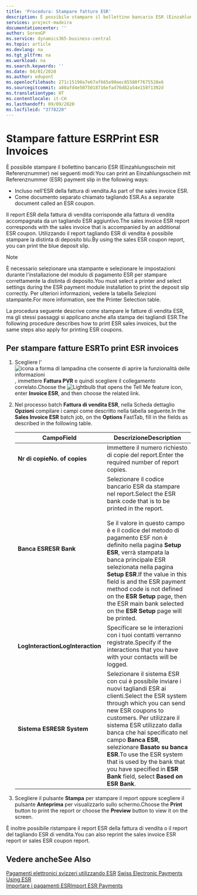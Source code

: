 ```yaml
---
title: 'Procedura: Stampare fatture ESR'
description: È possibile stampare il bollettino bancario ESR (Einzahlungsschein mit Referenznummer) in diversi modi.
services: project-madeira
documentationcenter: ''
author: SorenGP
ms.service: dynamics365-business-central
ms.topic: article
ms.devlang: na
ms.tgt_pltfrm: na
ms.workload: na
ms.search.keywords: ''
ms.date: 04/01/2020
ms.author: edupont
ms.openlocfilehash: 271c15190a7e67af665e90eec85580f7675528e6
ms.sourcegitcommit: a80afd4e5075018716efad76d82a54e158f1392d
ms.translationtype: HT
ms.contentlocale: it-CH
ms.lasthandoff: 09/09/2020
ms.locfileid: "3778220"
---
```

# <a name="print-esr-invoices"></a><span data-ttu-id="6df69-103">Stampare fatture ESR</span><span class="sxs-lookup"><span data-stu-id="6df69-103">Print ESR Invoices</span></span>
<span data-ttu-id="6df69-104">È possibile stampare il bollettino bancario ESR (Einzahlungsschein mit Referenznummer) nei seguenti modi:</span><span class="sxs-lookup"><span data-stu-id="6df69-104">You can print an Einzahlungsschein mit Referenznummer (ESR) payment slip in the following ways:</span></span>  

- <span data-ttu-id="6df69-105">Incluso nell'ESR della fattura di vendita.</span><span class="sxs-lookup"><span data-stu-id="6df69-105">As part of the sales invoice ESR.</span></span>  
- <span data-ttu-id="6df69-106">Come documento separato chiamato tagliando ESR.</span><span class="sxs-lookup"><span data-stu-id="6df69-106">As a separate document called an ESR coupon.</span></span>  

<span data-ttu-id="6df69-107">Il report ESR della fattura di vendita corrisponde alla fattura di vendita accompagnata da un tagliando ESR aggiuntivo.</span><span class="sxs-lookup"><span data-stu-id="6df69-107">The sales invoice ESR report corresponds with the sales invoice that is accompanied by an additional ESR coupon.</span></span> <span data-ttu-id="6df69-108">Utilizzando il report tagliando ESR di vendita è possibile stampare la distinta di deposito blu.</span><span class="sxs-lookup"><span data-stu-id="6df69-108">By using the sales ESR coupon report, you can print the blue deposit slip.</span></span>  

> [!NOTE]  
>  <span data-ttu-id="6df69-109">È necessario selezionare una stampante e selezionare le impostazioni durante l'installazione del modulo di pagamento ESR per stampare correttamente la distinta di deposito.</span><span class="sxs-lookup"><span data-stu-id="6df69-109">You must select a printer and select settings during the ESR payment module installation to print the deposit slip correctly.</span></span> <span data-ttu-id="6df69-110">Per ulteriori informazioni, vedere la tabella Selezioni stampante.</span><span class="sxs-lookup"><span data-stu-id="6df69-110">For more information, see the Printer Selection table.</span></span>  

<span data-ttu-id="6df69-111">La procedura seguente descrive come stampare le fatture di vendita ESR, ma gli stessi passaggi si applicano anche alla stampa dei tagliandi ESR.</span><span class="sxs-lookup"><span data-stu-id="6df69-111">The following procedure describes how to print ESR sales invoices, but the same steps also apply for printing ESR coupons.</span></span>  

## <a name="to-print-esr-invoices"></a><span data-ttu-id="6df69-112">Per stampare fatture ESR</span><span class="sxs-lookup"><span data-stu-id="6df69-112">To print ESR invoices</span></span>  

1.  <span data-ttu-id="6df69-113">Scegliere l'![icona a forma di lampadina che consente di aprire la funzionalità delle informazioni](../../media/ui-search/search_small.png "Informazioni sull'operazione che si desidera eseguire"), immettere **Fattura PVR** e quindi scegliere il collegamento correlato.</span><span class="sxs-lookup"><span data-stu-id="6df69-113">Choose the ![Lightbulb that opens the Tell Me feature](../../media/ui-search/search_small.png "Tell me what you want to do") icon, enter **Invoice ESR**, and then choose the related link.</span></span>  
2.  <span data-ttu-id="6df69-114">Nel processo batch **Fattura di vendita ESR**, nella Scheda dettaglio **Opzioni** compilare i campi come descritto nella tabella seguente.</span><span class="sxs-lookup"><span data-stu-id="6df69-114">In the **Sales Invoice ESR** batch job, on the **Options** FastTab, fill in the fields as described in the following table.</span></span>  

    |<span data-ttu-id="6df69-115">Campo</span><span class="sxs-lookup"><span data-stu-id="6df69-115">Field</span></span>|<span data-ttu-id="6df69-116">Descrizione</span><span class="sxs-lookup"><span data-stu-id="6df69-116">Description</span></span>|  
    |---------------------------------|---------------------------------------|  
    |<span data-ttu-id="6df69-117">**Nr di copie**</span><span class="sxs-lookup"><span data-stu-id="6df69-117">**No. of copies**</span></span>|<span data-ttu-id="6df69-118">Immettere il numero richiesto di copie del report.</span><span class="sxs-lookup"><span data-stu-id="6df69-118">Enter the required number of report copies.</span></span>|  
    |<span data-ttu-id="6df69-119">**Banca ESR**</span><span class="sxs-lookup"><span data-stu-id="6df69-119">**ESR Bank**</span></span>|<span data-ttu-id="6df69-120">Selezionare il codice bancario ESR da stampare nel report.</span><span class="sxs-lookup"><span data-stu-id="6df69-120">Select the ESR bank code that is to be printed in the report.</span></span><br /><br /> <span data-ttu-id="6df69-121">Se il valore in questo campo è <Blank> e il codice del metodo di pagamento ESF non è definito nella pagina **Setup ESR**, verrà stampata la banca principale ESR selezionata nella pagina **Setup ESR**.</span><span class="sxs-lookup"><span data-stu-id="6df69-121">If the value in this field is <Blank> and the ESR payment method code is not defined on the **ESR Setup** page, then the ESR main bank selected on the **ESR Setup** page will be printed.</span></span>|  
    |<span data-ttu-id="6df69-122">**LogInteraction**</span><span class="sxs-lookup"><span data-stu-id="6df69-122">**LogInteraction**</span></span>|<span data-ttu-id="6df69-123">Specificare se le interazioni con i tuoi contatti verranno registrate.</span><span class="sxs-lookup"><span data-stu-id="6df69-123">Specify if the interactions that you have with your contacts will be logged.</span></span>|  
    |<span data-ttu-id="6df69-124">**Sistema ESR**</span><span class="sxs-lookup"><span data-stu-id="6df69-124">**ESR System**</span></span>|<span data-ttu-id="6df69-125">Selezionare il sistema ESR con cui è possibile inviare i nuovi tagliandi ESR ai clienti.</span><span class="sxs-lookup"><span data-stu-id="6df69-125">Select the ESR system through which you can send new ESR coupons to customers.</span></span> <span data-ttu-id="6df69-126">Per utilizzare il sistema ESR utilizzato dalla banca che hai specificato nel campo **Banca ESR**, selezionare **Basato su banca ESR**.</span><span class="sxs-lookup"><span data-stu-id="6df69-126">To use the ESR system that is used by the bank that you have specified in **ESR Bank** field, select **Based on ESR Bank**.</span></span>|  

3.  <span data-ttu-id="6df69-127">Scegliere il pulsante **Stampa** per stampare il report oppure scegliere il pulsante **Anteprima** per visualizzarlo sullo schermo.</span><span class="sxs-lookup"><span data-stu-id="6df69-127">Choose the **Print** button to print the report or choose the **Preview** button to view it on the screen.</span></span>  

<span data-ttu-id="6df69-128">È inoltre possibile ristampare il report ESR della fattura di vendita o il report del tagliando ESR di vendita.</span><span class="sxs-lookup"><span data-stu-id="6df69-128">You can also reprint the sales invoice ESR report or sales ESR coupon report.</span></span>  

## <a name="see-also"></a><span data-ttu-id="6df69-129">Vedere anche</span><span class="sxs-lookup"><span data-stu-id="6df69-129">See Also</span></span>  
 <span data-ttu-id="6df69-130">[Pagamenti elettronici svizzeri utilizzando ESR](swiss-electronic-payments-using-esr.md) </span><span class="sxs-lookup"><span data-stu-id="6df69-130">[Swiss Electronic Payments Using ESR](swiss-electronic-payments-using-esr.md) </span></span>  
 [<span data-ttu-id="6df69-131">Importare i pagamenti ESR</span><span class="sxs-lookup"><span data-stu-id="6df69-131">Import ESR Payments</span></span>](how-to-import-esr-payments.md)

